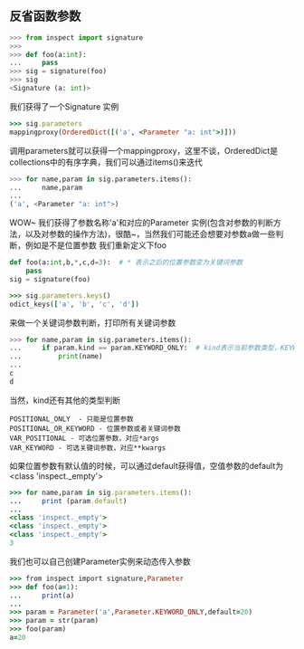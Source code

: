 ## 反省函数参数

```python
>>> from inspect import signature
>>>
>>> def foo(a:int):
...     pass
>>> sig = signature(foo)
>>> sig
<Signature (a: int)>
```

我们获得了一个Signature 实例



```ruby
>>> sig.parameters
mappingproxy(OrderedDict([('a', <Parameter "a: int">)]))
```

调用parameters就可以获得一个mappingproxy，这里不谈，OrderedDict是collections中的有序字典，我们可以通过items()来迭代



```python
>>> for name,param in sig.parameters.items():
...     name,param
...
('a', <Parameter "a: int">)
```

WOW~  我们获得了参数名称'a'和对应的Parameter 实例(包含对参数的判断方法，以及对参数的操作方法)，很酷~，当然我们可能还会想要对参数a做一些判断，例如是不是位置参数
 我们重新定义下foo



```python
def foo(a:int,b,*,c,d=3):  # * 表示之后的位置参数变为关键词参数
    pass
sig = signature(foo)
```



```ruby
>>> sig.parameters.keys()
odict_keys(['a', 'b', 'c', 'd'])
```

来做一个关键词参数判断，打印所有关键词参数



```python
>>> for name,param in sig.parameters.items():
...     if param.kind == param.KEYWORD_ONLY:  # kind表示当前参数类型，KEYWORD_ONLY表示参数只能为关键词
...         print(name)
...
c
d
```

当然，kind还有其他的类型判断



```undefined
POSITIONAL_ONLY  - 只能是位置参数
POSITIONAL_OR_KEYWORD - 位置参数或者关键词参数
VAR_POSITIONAL - 可选位置参数，对应*args
VAR_KEYWORD - 可选关键词参数，对应**kwargs
```

如果位置参数有默认值的时候，可以通过default获得值，空值参数的default为<class 'inspect._empty'>



```ruby
>>> for name,param in sig.parameters.items():
...     print (param.default)
...
<class 'inspect._empty'>
<class 'inspect._empty'>
<class 'inspect._empty'>
3
```

我们也可以自己创建Parameter实例来动态传入参数



```ruby
>>> from inspect import signature,Parameter
>>> def foo(a=1):
...     print(a)
...
>>> param = Parameter('a',Parameter.KEYWORD_ONLY,default=20)
>>> param = str(param)
>>> foo(param)
a=20
```

